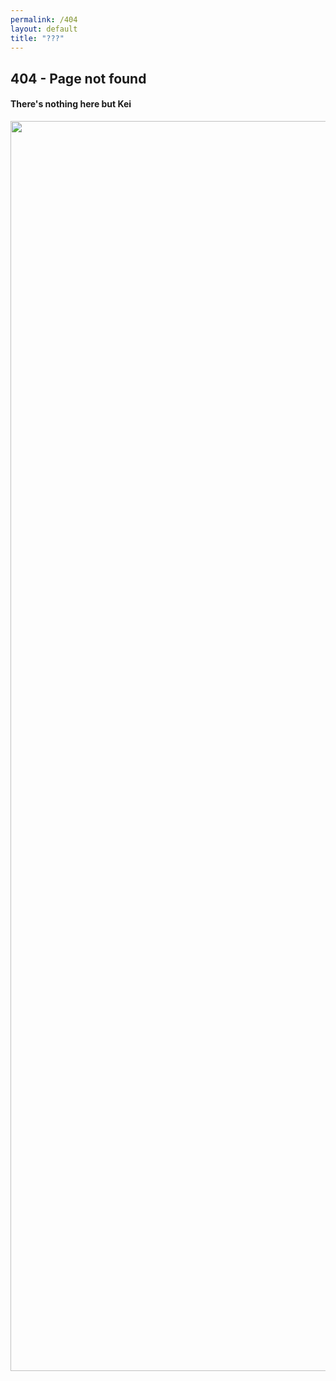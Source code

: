 ```yaml
---
permalink: /404
layout: default
title: "???"
---
```

<section class="mainContent">
    <div class="col text-center justify-content-center">
        <h1>404 - Page not found</h1>
        <h4>There's nothing here but Kei</h4>
        <img src="{{ site.url }}/assets/images/gallery/fanart/keiweh.gif" style="height:50vh"/>
    </div>
</section>